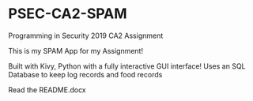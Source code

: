 # PSEC-CA2-SPAM
Programming in Security 2019 CA2 Assignment

This is my SPAM App for my Assignment!

Built with Kivy, Python with a fully interactive GUI interface!
Uses an SQL Database to keep log records and food records

Read the README.docx
